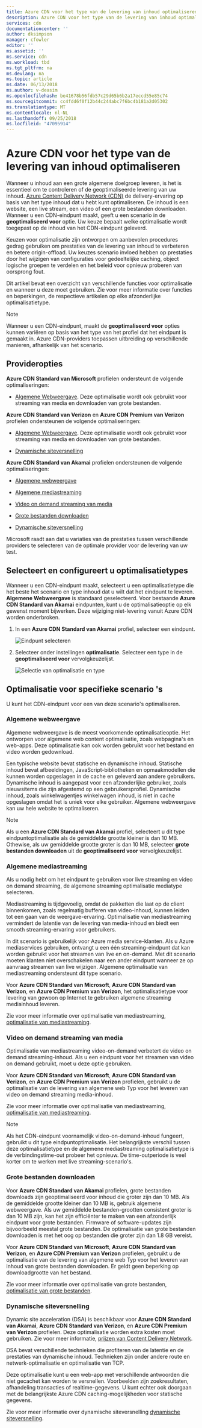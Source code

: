 ```yaml
---
title: Azure CDN voor het type van de levering van inhoud optimaliseren
description: Azure CDN voor het type van de levering van inhoud optimaliseren
services: cdn
documentationcenter: ''
author: dksimpson
manager: cfowler
editor: ''
ms.assetid: ''
ms.service: cdn
ms.workload: tbd
ms.tgt_pltfrm: na
ms.devlang: na
ms.topic: article
ms.date: 06/13/2018
ms.author: v-deasim
ms.openlocfilehash: be41678b56fdb57c29d65b6b2a17eccd55e85c74
ms.sourcegitcommit: cc4fdd6f0f12b44c244abc7f6bc4b181a2d05302
ms.translationtype: MT
ms.contentlocale: nl-NL
ms.lasthandoff: 09/25/2018
ms.locfileid: "47095914"
---
```

# <a name="optimize-azure-cdn-for-the-type-of-content-delivery"></a>Azure CDN voor het type van de levering van inhoud optimaliseren

Wanneer u inhoud aan een grote algemene doelgroep leveren, is het is essentieel om te controleren of de geoptimaliseerde levering van uw inhoud. [Azure Content Delivery Network (CDN)](cdn-overview.md) de delivery-ervaring op basis van het type inhoud dat u hebt kunt optimaliseren. De inhoud is een website, een live stream, een video of een grote bestanden downloaden. Wanneer u een CDN-eindpunt maakt, geeft u een scenario in de **geoptimaliseerd voor** optie. Uw keuze bepaalt welke optimalisatie wordt toegepast op de inhoud van het CDN-eindpunt geleverd.

Keuzen voor optimalisatie zijn ontworpen om aanbevolen procedures gedrag gebruiken om prestaties van de levering van inhoud te verbeteren en betere origin-offload. Uw keuzes scenario invloed hebben op prestaties door het wijzigen van configuraties voor gedeeltelijke caching, object logische groepen te verdelen en het beleid voor opnieuw proberen van oorsprong fout. 

Dit artikel bevat een overzicht van verschillende functies voor optimalisatie en wanneer u deze moet gebruiken. Zie voor meer informatie over functies en beperkingen, de respectieve artikelen op elke afzonderlijke optimalisatietype.

> [!NOTE]
> Wanneer u een CDN-eindpunt, maakt de **geoptimaliseerd voor** opties kunnen variëren op basis van het type van het profiel dat het eindpunt is gemaakt in. Azure CDN-providers toepassen uitbreiding op verschillende manieren, afhankelijk van het scenario. 

## <a name="provider-options"></a>Provideropties

**Azure CDN Standard van Microsoft** profielen ondersteunt de volgende optimaliseringen:

* [Algemene Webweergave](#general-web-delivery). Deze optimalisatie wordt ook gebruikt voor streaming van media en downloaden van grote bestanden.


**Azure CDN Standard van Verizon** en **Azure CDN Premium van Verizon** profielen ondersteunen de volgende optimaliseringen:

* [Algemene Webweergave](#general-web-delivery). Deze optimalisatie wordt ook gebruikt voor streaming van media en downloaden van grote bestanden.

* [Dynamische siteversnelling](#dynamic-site-acceleration) 


**Azure CDN Standard van Akamai** profielen ondersteunen de volgende optimaliseringen:

* [Algemene webweergave](#general-web-delivery) 

* [Algemene mediastreaming](#general-media-streaming)

* [Video on demand streaming van media](#video-on-demand-media-streaming)

* [Grote bestanden downloaden](#large-file-download)

* [Dynamische siteversnelling](#dynamic-site-acceleration) 

Microsoft raadt aan dat u variaties van de prestaties tussen verschillende providers te selecteren van de optimale provider voor de levering van uw test.

## <a name="select-and-configure-optimization-types"></a>Selecteert en configureert u optimalisatietypes

Wanneer u een CDN-eindpunt maakt, selecteert u een optimalisatietype die het beste het scenario en type inhoud dat u wilt dat het eindpunt te leveren. **Algemene Webweergave** is standaard geselecteerd. Voor bestaande **Azure CDN Standard van Akamai** eindpunten, kunt u de optimalisatieoptie op elk gewenst moment bijwerken. Deze wijziging niet-levering vanuit Azure CDN worden onderbroken. 

1. In een **Azure CDN Standard van Akamai** profiel, selecteer een eindpunt.

    ![Eindpunt selecteren ](./media/cdn-optimization-overview/01_Akamai.png)

2. Selecteer onder instellingen **optimalisatie**. Selecteer een type in de **geoptimaliseerd voor** vervolgkeuzelijst.

    ![Selectie van optimalisatie en type](./media/cdn-optimization-overview/02_Select.png)

## <a name="optimization-for-specific-scenarios"></a>Optimalisatie voor specifieke scenario 's

U kunt het CDN-eindpunt voor een van deze scenario's optimaliseren. 

### <a name="general-web-delivery"></a>Algemene webweergave

Algemene webweergave is de meest voorkomende optimalisatieoptie. Het ontworpen voor algemene web content optimalisatie, zoals webpagina's en web-apps. Deze optimalisatie kan ook worden gebruikt voor het bestand en video worden gedownload.

Een typische website bevat statische en dynamische inhoud. Statische inhoud bevat afbeeldingen, JavaScript-bibliotheken en opmaakmodellen die kunnen worden opgeslagen in de cache en geleverd aan andere gebruikers. Dynamische inhoud is aangepast voor een afzonderlijke gebruiker, zoals nieuwsitems die zijn afgestemd op een gebruikersprofiel. Dynamische inhoud, zoals winkelwagentjes winkelwagen inhoud, is niet in cache opgeslagen omdat het is uniek voor elke gebruiker. Algemene webweergave kan uw hele website te optimaliseren. 

> [!NOTE]
> Als u een **Azure CDN Standard van Akamai** profiel, selecteert u dit type eindpuntoptimalisatie als de gemiddelde grootte kleiner is dan 10 MB. Othewise, als uw gemiddelde grootte groter is dan 10 MB, selecteer **grote bestanden downloaden** uit de **geoptimaliseerd voor** vervolgkeuzelijst.

### <a name="general-media-streaming"></a>Algemene mediastreaming

Als u nodig hebt om het eindpunt te gebruiken voor live streaming en video on demand streaming, de algemene streaming optimalisatie mediatype selecteren.

Mediastreaming is tijdgevoelig, omdat de pakketten die laat op de client binnenkomen, zoals regelmatig bufferen van video-inhoud, kunnen leiden tot een gaan van de weergave-ervaring. Optimalisatie van mediastreaming vermindert de latentie van de levering van media-inhoud en biedt een smooth streaming-ervaring voor gebruikers. 

In dit scenario is gebruikelijk voor Azure media service-klanten. Als u Azure mediaservices gebruiken, ontvangt u een één streaming-eindpunt dat kan worden gebruikt voor het streamen van live en on-demand. Met dit scenario moeten klanten niet overschakelen naar een ander eindpunt wanneer ze op aanvraag streamen van live wijzigen. Algemene optimalisatie van mediastreaming ondersteunt dit type scenario.

Voor **Azure CDN Standard van Microsoft**, **Azure CDN Standard van Verizon**, en **Azure CDN Premium van Verizon**, het optimalisatietype voor levering van gewoon op Internet te gebruiken algemene streaming mediainhoud leveren.

Zie voor meer informatie over optimalisatie van mediastreaming, [optimalisatie van mediastreaming](cdn-media-streaming-optimization.md).

### <a name="video-on-demand-media-streaming"></a>Video on demand streaming van media

Optimalisatie van mediastreaming video-on-demand verbetert de video on demand streaming-inhoud. Als u een eindpunt voor het streamen van video on demand gebruikt, moet u deze optie gebruiken.

Voor **Azure CDN Standard van Microsoft**, **Azure CDN Standard van Verizon**, en **Azure CDN Premium van Verizon** profielen, gebruikt u de optimalisatie van de levering van algemene web Typ voor het leveren van video on demand streaming media-inhoud.

Zie voor meer informatie over optimalisatie van mediastreaming, [optimalisatie van mediastreaming](cdn-media-streaming-optimization.md).

> [!NOTE]
> Als het CDN-eindpunt voornamelijk video-on-demand-inhoud fungeert, gebruikt u dit type eindpuntoptimalisatie. Het belangrijkste verschil tussen deze optimalisatietype en de algemene mediastreaming optimalisatietype is de verbindingstime-out probeer het opnieuw. De time-outperiode is veel korter om te werken met live streaming-scenario's.
>

### <a name="large-file-download"></a>Grote bestanden downloaden

Voor **Azure CDN Standard van Akamai** profielen, grote bestanden downloads zijn geoptimaliseerd voor inhoud die groter zijn dan 10 MB. Als de gemiddelde grootte kleiner dan 10 MB is, gebruik algemene webweergave. Als uw gemiddelde bestanden-grootten consistent groter is dan 10 MB zijn, kan het zijn efficiënter te maken van een afzonderlijk eindpunt voor grote bestanden. Firmware of software-updates zijn bijvoorbeeld meestal grote bestanden. De optimalisatie van grote bestanden downloaden is met het oog op bestanden die groter zijn dan 1.8 GB vereist.

Voor **Azure CDN Standard van Microsoft**, **Azure CDN Standard van Verizon**, en **Azure CDN Premium van Verizon** profielen, gebruikt u de optimalisatie van de levering van algemene web Typ voor het leveren van inhoud van grote bestanden downloaden. Er geldt geen beperking op downloadgrootte van het bestand.

Zie voor meer informatie over optimalisatie van grote bestanden, [optimalisatie van grote bestanden](cdn-large-file-optimization.md).

### <a name="dynamic-site-acceleration"></a>Dynamische siteversnelling

 Dynamic site acceleration (DSA) is beschikbaar voor **Azure CDN Standard van Akamai**, **Azure CDN Standard van Verizon**, en **Azure CDN Premium van Verizon** profielen. Deze optimalisatie worden extra kosten moet gebruiken. Zie voor meer informatie, [prijzen van Content Delivery Network](https://azure.microsoft.com/pricing/details/cdn/).

DSA bevat verschillende technieken die profiteren van de latentie en de prestaties van dynamische inhoud. Technieken zijn onder andere route en netwerk-optimalisatie en optimalisatie van TCP. 

Deze optimalisatie kunt u een web-app met verschillende antwoorden die niet gecachet kan worden te versnellen. Voorbeelden zijn zoekresultaten, afhandeling transacties of realtime-gegevens. U kunt echter ook doorgaan met de belangrijkste Azure CDN caching-mogelijkheden voor statische gegevens. 

Zie voor meer informatie over dynamische siteversnelling [dynamische siteversnelling](cdn-dynamic-site-acceleration.md).



